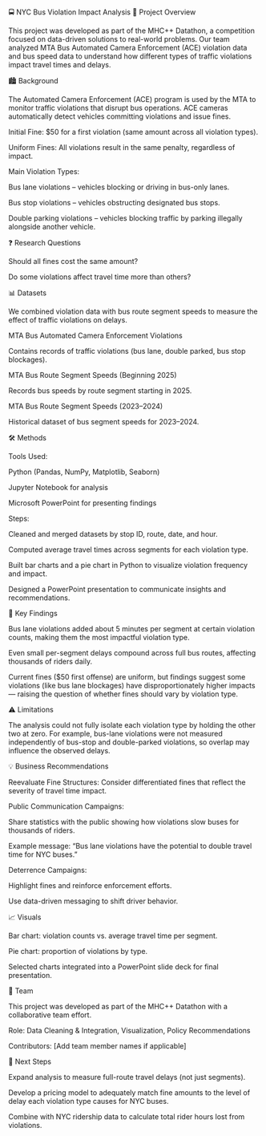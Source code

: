 🚍 NYC Bus Violation Impact Analysis
📖 Project Overview

This project was developed as part of the MHC++ Datathon, a competition focused on data-driven solutions to real-world problems. Our team analyzed MTA Bus Automated Camera Enforcement (ACE) violation data and bus speed data to understand how different types of traffic violations impact travel times and delays.

🏙️ Background

The Automated Camera Enforcement (ACE) program is used by the MTA to monitor traffic violations that disrupt bus operations. ACE cameras automatically detect vehicles committing violations and issue fines.

Initial Fine: $50 for a first violation (same amount across all violation types).

Uniform Fines: All violations result in the same penalty, regardless of impact.

Main Violation Types:

Bus lane violations – vehicles blocking or driving in bus-only lanes.

Bus stop violations – vehicles obstructing designated bus stops.

Double parking violations – vehicles blocking traffic by parking illegally alongside another vehicle.

❓ Research Questions

Should all fines cost the same amount?

Do some violations affect travel time more than others?

📊 Datasets

We combined violation data with bus route segment speeds to measure the effect of traffic violations on delays.

MTA Bus Automated Camera Enforcement Violations

Contains records of traffic violations (bus lane, double parked, bus stop blockages).

MTA Bus Route Segment Speeds (Beginning 2025)

Records bus speeds by route segment starting in 2025.

MTA Bus Route Segment Speeds (2023–2024)

Historical dataset of bus segment speeds for 2023–2024.

🛠️ Methods

Tools Used:

Python (Pandas, NumPy, Matplotlib, Seaborn)

Jupyter Notebook for analysis

Microsoft PowerPoint for presenting findings

Steps:

Cleaned and merged datasets by stop ID, route, date, and hour.

Computed average travel times across segments for each violation type.

Built bar charts and a pie chart in Python to visualize violation frequency and impact.

Designed a PowerPoint presentation to communicate insights and recommendations.

🔑 Key Findings

Bus lane violations added about 5 minutes per segment at certain violation counts, making them the most impactful violation type.

Even small per-segment delays compound across full bus routes, affecting thousands of riders daily.

Current fines ($50 first offense) are uniform, but findings suggest some violations (like bus lane blockages) have disproportionately higher impacts — raising the question of whether fines should vary by violation type.

⚠️ Limitations

The analysis could not fully isolate each violation type by holding the other two at zero. For example, bus-lane violations were not measured independently of bus-stop and double-parked violations, so overlap may influence the observed delays.

💡 Business Recommendations

Reevaluate Fine Structures: Consider differentiated fines that reflect the severity of travel time impact.

Public Communication Campaigns:

Share statistics with the public showing how violations slow buses for thousands of riders.

Example message: “Bus lane violations have the potential to double travel time for NYC buses.”

Deterrence Campaigns:

Highlight fines and reinforce enforcement efforts.

Use data-driven messaging to shift driver behavior.

📈 Visuals

Bar chart: violation counts vs. average travel time per segment.

Pie chart: proportion of violations by type.

Selected charts integrated into a PowerPoint slide deck for final presentation.

👥 Team

This project was developed as part of the MHC++ Datathon with a collaborative team effort.

Role: Data Cleaning & Integration, Visualization, Policy Recommendations

Contributors: [Add team member names if applicable]

🚀 Next Steps

Expand analysis to measure full-route travel delays (not just segments).

Develop a pricing model to adequately match fine amounts to the level of delay each violation type causes for NYC buses.

Combine with NYC ridership data to calculate total rider hours lost from violations.
